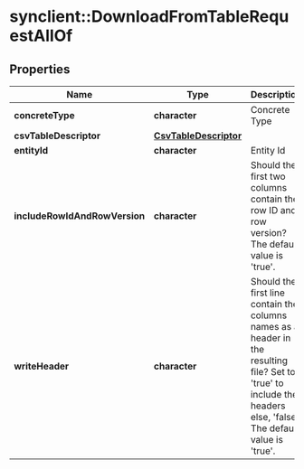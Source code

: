 # synclient::DownloadFromTableRequestAllOf

## Properties
Name | Type | Description | Notes
------------ | ------------- | ------------- | -------------
**concreteType** | **character** | Concrete Type | [optional] 
**csvTableDescriptor** | [**CsvTableDescriptor**](CsvTableDescriptor.md) |  | [optional] 
**entityId** | **character** | Entity Id | [optional] 
**includeRowIdAndRowVersion** | **character** | Should the first two columns contain the row ID and row version? The default value is &#39;true&#39;.  | [optional] [default to TRUE]
**writeHeader** | **character** | Should the first line contain the columns names as a header in the resulting file? Set to &#39;true&#39; to include the headers else, &#39;false&#39;. The default value is &#39;true&#39;.  | [optional] [default to TRUE]


